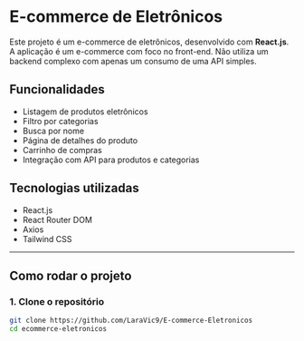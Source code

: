 #  E-commerce de Eletrônicos

Este projeto é um e-commerce de eletrônicos, desenvolvido com **React.js**. A aplicação é um e-commerce com foco no front-end. Não utiliza um backend complexo com apenas um consumo de uma API simples.

##  Funcionalidades

- Listagem de produtos eletrônicos
- Filtro por categorias
- Busca por nome
- Página de detalhes do produto
- Carrinho de compras
- Integração com API para produtos e categorias

##  Tecnologias utilizadas

- React.js
- React Router DOM
- Axios
- Tailwind CSS

---

## Como rodar o projeto



### 1. Clone o repositório

```bash
git clone https://github.com/LaraVic9/E-commerce-Eletronicos
cd ecommerce-eletronicos
